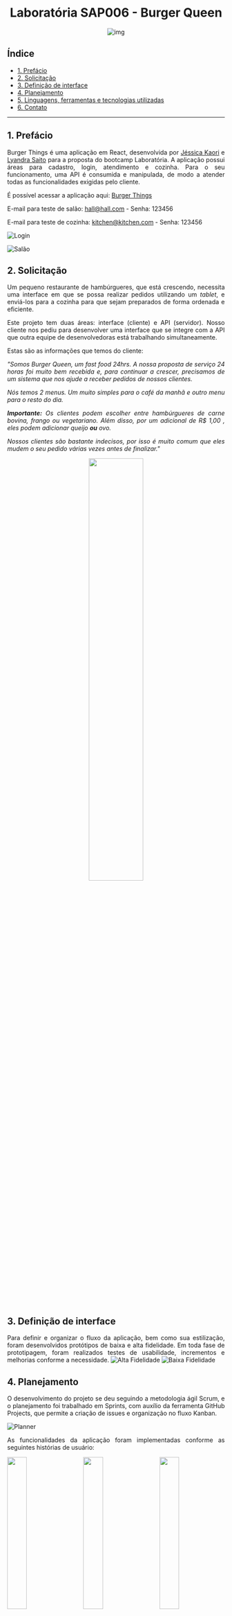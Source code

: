 <div align="center">
  
# Laboratória SAP006 - Burger Queen 

![img](https://user-images.githubusercontent.com/17890206/139559900-12cce2d1-0bbb-406f-9fcb-ae35fd7396ae.png)

</div>

<div align="justify">
  
## Índice

- [1. Prefácio](#1-Prefácio)
- [2. Solicitação](#2-Solicitação)
- [3. Definição de interface](#3-Definição-de-interface)
- [4. Planejamento](#4-Planejamento)
- [5. Linguagens, ferramentas e tecnologias utilizadas](#5-Linguagens-ferramentas-e-tecnologias-utilizadas)
- [6. Contato](#6-Contato)

---

## 1. Prefácio

Burger Things é uma aplicação em React, desenvolvida por 
[Jéssica Kaori](https://github.com/jehkaori) e 
[Lyandra Saito](https://github.com/lyandrasaito) para a proposta do bootcamp Laboratória.
A aplicação possui áreas para cadastro, login, atendimento e cozinha. 
Para o seu funcionamento, uma API é consumida e manipulada, de modo a atender 
todas as funcionalidades exigidas pelo cliente.  

É possível acessar a aplicação aqui: [Burger Things](https://burgerthings.vercel.app/)
  
E-mail para teste de salão: hall@hall.com - Senha: 123456

E-mail para teste de cozinha: kitchen@kitchen.com - Senha: 123456


![Login](https://user-images.githubusercontent.com/17890206/139560118-00814b87-0a17-49e0-82af-7fd238ffb3b8.png)

![Salão](https://user-images.githubusercontent.com/17890206/139560136-7a0168a0-ee57-4c99-868f-74a59c1ffad4.png)


## 2. Solicitação
Um pequeno restaurante de hambúrgueres, que está crescendo, necessita uma
interface em que se possa realizar pedidos utilizando um _tablet_, e enviá-los
para a cozinha para que sejam preparados de forma ordenada e eficiente.

Este projeto tem duas áreas: interface (cliente) e API (servidor). Nosso
cliente nos pediu para desenvolver uma interface que se integre com a API
que outra equipe de desenvolvedoras está trabalhando simultaneamente.

Estas são as informações que temos do cliente:


_"Somos Burger Queen, um fast food 24hrs. A nossa proposta de serviço 24 horas 
foi muito bem recebida e, para continuar a crescer, precisamos de um sistema que nos ajude a receber pedidos de nossos clientes._

_Nós temos 2 menus. Um muito simples para o café da manhã e outro menu para o resto do dia._

_**Importante:** Os clientes podem escolher entre hambúrgueres de carne bovina,
frango ou vegetariano. Além disso, por um adicional de R\$ 1,00 , eles podem
adicionar queijo **ou** ovo._

_Nossos clientes são bastante indecisos, por isso é muito comum que eles mudem o
seu pedido várias vezes antes de finalizar."_

<div align="center">
  
<img src="https://user-images.githubusercontent.com/17890206/139559761-074a08eb-486d-41f1-98e7-fe2a3613515d.png" width="50%" />

</div>
  
## 3. Definição de interface

Para definir e organizar o fluxo da aplicação, bem como sua estilização, foram desenvolvidos
protótipos de baixa e alta fidelidade. Em toda fase de prototipagem, foram realizados testes de usabilidade, incrementos e melhorias conforme a necessidade.
![Alta Fidelidade](https://user-images.githubusercontent.com/17890206/139559724-a285b95b-c726-499f-95e4-c3bfd9878c52.png)
![Baixa Fidelidade](https://user-images.githubusercontent.com/17890206/139559729-8aced71c-db55-4d4a-948b-3e1366d6538b.png)

## 4. Planejamento
O desenvolvimento do projeto se deu seguindo a 
metodologia ágil Scrum, e o planejamento foi trabalhado em Sprints, com
auxílio da ferramenta GitHub Projects, que permite a criação de issues e 
organização no fluxo Kanban.

![Planner](https://user-images.githubusercontent.com/17890206/139559901-e2082e7f-59d4-482c-951a-1b4146d47715.png)

As funcionalidades da aplicação foram implementadas conforme as seguintes histórias de usuário:
  
   <img src="https://user-images.githubusercontent.com/17890206/139559763-fd683ee0-e1b0-4b02-a310-4c50ee8efe72.png" width="30%" />
   <img src="https://user-images.githubusercontent.com/17890206/139559764-f213ae82-35c1-4bd4-9cde-822902a11c56.png" width="30%" />
   <img src="https://user-images.githubusercontent.com/17890206/139559765-fcced591-24ad-4f3b-90e4-2dade1f71a2e.png" width="30%" />
   <img src="https://user-images.githubusercontent.com/17890206/139559758-ef46fe42-bcb4-432a-ac50-48c013e73298.png" width="30%" />

## 5. Linguagens, ferramentas e tecnologias utilizadas

- HTML;
- JavaScript;
- CSS;
- React;
- Git;
- GitHub;
- Api;
- HTTP;
- UX;
- Node.js;
- Jest.

## 6. Contato

### Jéssica Inamassu
- Github: [github.com/jehkaori](https://github.com/jehkaori);
- LinkedIn: [linkedin.com/jessica-inamassu](https://www.linkedin.com/in/jessica-inamassu);

### Lyandra Saito
- Github: [github.com/lyandrasaito](https://github.com/lyandrasaito);
- LinkedIn: [linkedin.com/lyandra-saito](https://www.linkedin.com/in/lyandra-saito);
</div>
